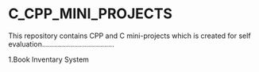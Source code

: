 # C_CPP_MINI_PROJECTS
This repository contains CPP and C mini-projects which is created for self evaluation....................................

1.Book Inventary System
